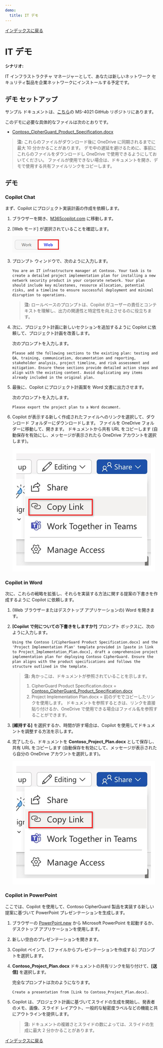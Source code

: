 ```yaml
---
demo:
  title: IT デモ
---
```


[インデックスに戻る](https://microsoftlearning.github.io/MS-4021-Copilot-Immersion-Experience/)

# IT デモ

**シナリオ:**  

IT インフラストラクチャ マネージャーとして、あなたは新しいネットワーク セキュリティ製品を企業ネットワークにインストールする予定です。

## デモ セットアップ

サンプル ドキュメントは、[こちら](https://github.com/MicrosoftLearning/MS-4021-Copilot-Immersion-Experience/tree/master/ResourceFiles)の MS-4021 GitHub リポジトリにあります。

このデモに必要な具体的なファイルは次のとおりです。

- [Contoso_CipherGuard_Product_Specification.docx](https://github.com/MicrosoftLearning/MS-4021-Copilot-Immersion-Experience/raw/master/ResourceFiles/Contoso_CipherGuard_Product_Specification.docx)

> **注:** これらのファイルがダウンロード後に OneDrive に同期されるまでに最大 10 分かかることがあります。 デモ中の遅延を避けるために、事前にこれらのファイルをダウンロードし OneDrive で使用できるようにしておいてください。 ファイルが使用できない場合は、ドキュメントを開き、デモで使用する共有ファイルリンクをコピーします。

## デモ

### Copilot Chat

まず、Copilot にプロジェクト実装計画の作成を依頼します。

1. ブラウザーを開き、[M365copilot.com](https://m365copilot.com/) に移動します。

1. [Web モード] が選択されていることを確認します。

    ![[Web モード] タブを示すスクリーンショット。](../Prompts/Media/web-mode.png)

1. プロンプト ウィンドウで、次のように入力します。

    ```text
    You are an IT infrastructure manager at Contoso. Your task is to create a detailed project implementation plan for installing a new network security product in your corporate network. Your plan should include key milestones, resource allocation, potential risks, and a timeline to ensure successful deployment and minimal disruption to operations.
    ```

    > **注:** ロールベースのプロンプトは、Copilot がユーザーの責任とコンテキストを理解し、出力の関連性と特定性を向上させるのに役立ちます。

1. 次に、プロジェクト計画に新しいセクションを追加するように Copilot に依頼して、プロジェクト計画を改善します。

    次のプロンプトを入力します。

    ```text
    Please add the following sections to the existing plan: testing and QA, training, communication, documentation and reporting, stakeholder analysis, project timeline, and risk assessment and mitigation. Ensure these sections provide detailed action steps and align with the existing content. Avoid duplicating any items already included in the original plan.
    ```

1. 最後に、Copilot にプロジェクト計画案を Word 文書に出力させます。

    次のプロンプトを入力します。

    ```text
    Please export the project plan to a Word document.
    ```

1. Copilot が表示する新しく作成されたファイルへのリンクを選択して、ダウンロード フォルダーにダウンロードします。 ファイルを OneDrive フォルダーに移動して、開きます。 ドキュメントから共有 URL をコピーします (自動保存を有効にし、メッセージが表示されたら OneDrive アカウントを選択します)。

    ![リンクを共有します。](../Demos/Media/share-menu-with-copy-link-9fd1c60a.png)

### Copilot in Word

次に、これらの戦略を拡張し、それらを実装する方法に関する提案の下書きを作成するように Copilot に依頼します。

1. (Web ブラウザーまたはデスクトップ アプリケーションの) Word を開きます。

1. **[Copilot で何についての下書きをしますか?]** プロンプト ボックスに、次のように入力します。

    ```text
    Using the Contoso [/CipherGuard Product Specification.docx] and the 'Project Implementation Plan' template provided in [paste in link to Project_Implementation_Plan.docx], draft a comprehensive project implementation plan for deploying Contoso CipherGuard. Ensure the plan aligns with the product specifications and follows the structure outlined in the template.
    ```

    > **注:** 角かっこは、ドキュメントが参照されていることを示します。
    > 1. CipherGuard Product Specification.docx = [Contoso_CipherGuard_Product_Specification.docx](https://github.com/MicrosoftLearning/MS-4021-Copilot-Immersion-Experience/raw/master/ResourceFiles/Contoso_CipherGuard_Product_Specification.docx)
    > 1. Project Implementation Plan.docx = 前のデモでコピーしたリンクを使用します。
    > ドキュメントを参照するときは、リンクを直接貼り付けるか、OneDrive で使用できる場合はファイル名を参照することができます。

1. **[維持する]** を選択するか、時間が許す場合は、Copilot を使用してドキュメントを調整する方法を示します。

1. 完了したら、ドキュメントを **Contoso_Project_Plan.docx** として保存し、共有 URL をコピーします (自動保存を有効にして、メッセージが表示されたら自分の OneDrive アカウントを選択します)。

    ![リンクを共有します。](../Demos/Media/share-menu-with-copy-link-9fd1c60a.png)

### Copilot in PowerPoint

ここでは、Copilot を使用して、Contoso CipherGuard 製品を実装する新しい提案に基づいて PowerPoint プレゼンテーションを生成します。

1. ブラウザーの [PowerPoint.new](https://PowerPoint.new) から Microsoft PowerPoint を起動するか、デスクトップ アプリケーションを使用します。

1. 新しい空白のプレゼンテーションを開きます。

1. Copilot ペインで、[ファイルからプレゼンテーションを作成する] プロンプトを選択します。

1. **Contoso_Project_Plan.docx** ドキュメントの共有リンクを貼り付けて、**[送信]** を選択します。

    完全なプロンプトは次のようになります。

    ```text
    Create a presentation from [Link to Contoso_Project_Plan.docx].
    ```

1. Copilot は、プロジェクト計画に基づいてスライドの生成を開始し、発表者のメモ、画像、スライド レイアウト、一般的な秘密度ラベルなどの機能と共にアウトラインを提供します。

    > **注:** ドキュメントの複雑さとスライドの数によっては、スライドの生成に最大 2 分かかることがあります。

[インデックスに戻る](https://microsoftlearning.github.io/MS-4021-Copilot-Immersion-Experience/)
